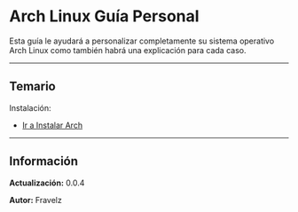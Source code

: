 # Arch Linux Guía Personal

Esta guía le ayudará a personalizar completamente su sistema operativo Arch Linux como también habrá una explicación para cada caso.

---

## Temario

Instalación:

* [Ir a Instalar Arch](./0.instalacion/0.instalacion.md)

<!-- 
* [Instalar 2](./0.Install/1.install.md)
* [Comandos](./0.Install/2.commands.md)

Configuraciones básicas:

* [0. Internet](./1.basicSettings/0.internet.md)
* j[1. hyprland](./1.basicSettings/1.hyprland.md)
* [2. hyprpaper](./1.basicSettings/2.hyprpaper.md)
* [3. darkmode](./1.basicSettings/3.darkMode.md)
* [4. font](./1.basicSettings/4.font.md)
* [5. waybar](./1.basicSettings/5.waybar.md)

2. Configuraciones extras: ...

3. Terminal: ...

4. Editor de codigo: ...

información: [Ir a información.](#información)

---

## Nota importante

Es importante saber que este repositorio no pretende ser una guía paso a paso para la configuración de Arch Linux, sino guiar a los nuevos usuarios. Es importante investigar cómo funcionan los elementos por separado y los diferentes temas de esta guía. Deberá investigar el funcionamiento específico de cada elemento o la sintaxis de personalización específica por su cuenta.

Esta guía es una guía, no un curso. Tendrás que investigar la sintaxis de comando necesaria por tu cuenta, aunque con la IA hoy en día no es necesario pasar horas investigando, y esta guía te será muy útil con la ayuda de la IA.
-->

---

## Información

**Actualización:** 0.0.4

**Autor:** Fravelz
